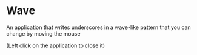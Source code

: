 # Wave
An application that writes underscores in a wave-like pattern that you can change by moving the mouse

(Left click on the application to close it)
